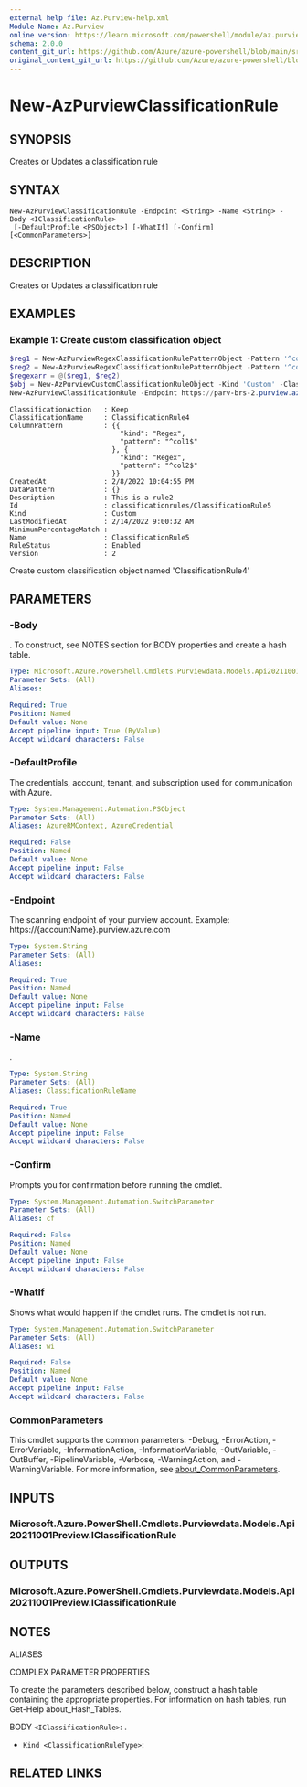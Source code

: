 ```yaml
---
external help file: Az.Purview-help.xml
Module Name: Az.Purview
online version: https://learn.microsoft.com/powershell/module/az.purview/new-azpurviewclassificationrule
schema: 2.0.0
content_git_url: https://github.com/Azure/azure-powershell/blob/main/src/Purview/Purview/help/New-AzPurviewClassificationRule.md
original_content_git_url: https://github.com/Azure/azure-powershell/blob/main/src/Purview/Purview/help/New-AzPurviewClassificationRule.md
---
```


# New-AzPurviewClassificationRule

## SYNOPSIS
Creates or Updates a classification rule

## SYNTAX

```
New-AzPurviewClassificationRule -Endpoint <String> -Name <String> -Body <IClassificationRule>
 [-DefaultProfile <PSObject>] [-WhatIf] [-Confirm] [<CommonParameters>]
```

## DESCRIPTION
Creates or Updates a classification rule

## EXAMPLES

### Example 1: Create custom classification object
```powershell
$reg1 = New-AzPurviewRegexClassificationRulePatternObject -Pattern '^col1$'
$reg2 = New-AzPurviewRegexClassificationRulePatternObject -Pattern '^col2$'
$regexarr = @($reg1, $reg2)
$obj = New-AzPurviewCustomClassificationRuleObject -Kind 'Custom' -ClassificationName ClassificationRule4 -RuleStatus 'Enabled' -Description 'This is a rule2' -ColumnPattern $regexarr
New-AzPurviewClassificationRule -Endpoint https://parv-brs-2.purview.azure.com -ClassificationRuleName ClassificationRule5 -Body $obj
```

```output
ClassificationAction   : Keep
ClassificationName     : ClassificationRule4
ColumnPattern          : {{
                           "kind": "Regex",
                           "pattern": "^col1$"
                         }, {
                           "kind": "Regex",
                           "pattern": "^col2$"
                         }}
CreatedAt              : 2/8/2022 10:04:55 PM
DataPattern            : {}
Description            : This is a rule2
Id                     : classificationrules/ClassificationRule5
Kind                   : Custom
LastModifiedAt         : 2/14/2022 9:00:32 AM
MinimumPercentageMatch :
Name                   : ClassificationRule5
RuleStatus             : Enabled
Version                : 2
```

Create custom classification object named 'ClassificationRule4'

## PARAMETERS

### -Body
.
To construct, see NOTES section for BODY properties and create a hash table.

```yaml
Type: Microsoft.Azure.PowerShell.Cmdlets.Purviewdata.Models.Api20211001Preview.IClassificationRule
Parameter Sets: (All)
Aliases:

Required: True
Position: Named
Default value: None
Accept pipeline input: True (ByValue)
Accept wildcard characters: False
```

### -DefaultProfile
The credentials, account, tenant, and subscription used for communication with Azure.

```yaml
Type: System.Management.Automation.PSObject
Parameter Sets: (All)
Aliases: AzureRMContext, AzureCredential

Required: False
Position: Named
Default value: None
Accept pipeline input: False
Accept wildcard characters: False
```

### -Endpoint
The scanning endpoint of your purview account.
Example: https://{accountName}.purview.azure.com

```yaml
Type: System.String
Parameter Sets: (All)
Aliases:

Required: True
Position: Named
Default value: None
Accept pipeline input: False
Accept wildcard characters: False
```

### -Name
.

```yaml
Type: System.String
Parameter Sets: (All)
Aliases: ClassificationRuleName

Required: True
Position: Named
Default value: None
Accept pipeline input: False
Accept wildcard characters: False
```

### -Confirm
Prompts you for confirmation before running the cmdlet.

```yaml
Type: System.Management.Automation.SwitchParameter
Parameter Sets: (All)
Aliases: cf

Required: False
Position: Named
Default value: None
Accept pipeline input: False
Accept wildcard characters: False
```

### -WhatIf
Shows what would happen if the cmdlet runs.
The cmdlet is not run.

```yaml
Type: System.Management.Automation.SwitchParameter
Parameter Sets: (All)
Aliases: wi

Required: False
Position: Named
Default value: None
Accept pipeline input: False
Accept wildcard characters: False
```

### CommonParameters
This cmdlet supports the common parameters: -Debug, -ErrorAction, -ErrorVariable, -InformationAction, -InformationVariable, -OutVariable, -OutBuffer, -PipelineVariable, -Verbose, -WarningAction, and -WarningVariable. For more information, see [about_CommonParameters](http://go.microsoft.com/fwlink/?LinkID=113216).

## INPUTS

### Microsoft.Azure.PowerShell.Cmdlets.Purviewdata.Models.Api20211001Preview.IClassificationRule

## OUTPUTS

### Microsoft.Azure.PowerShell.Cmdlets.Purviewdata.Models.Api20211001Preview.IClassificationRule

## NOTES

ALIASES

COMPLEX PARAMETER PROPERTIES

To create the parameters described below, construct a hash table containing the appropriate properties. For information on hash tables, run Get-Help about_Hash_Tables.


BODY `<IClassificationRule>`: .
  - `Kind <ClassificationRuleType>`:

## RELATED LINKS
